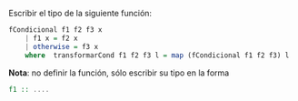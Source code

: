 Escribir el tipo de la siguiente función:

```Haskell
fCondicional f1 f2 f3 x
    | f1 x = f2 x
    | otherwise = f3 x
    where  transformarCond f1 f2 f3 l = map (fCondicional f1 f2 f3) l
```

**Nota**: no definir la función, sólo escribir su tipo en la forma

```Haskell
f1 :: ....
```
